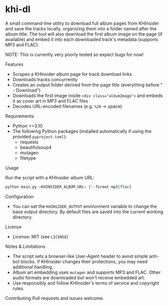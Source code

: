 # khi-dl

A small command-line utility to download full album pages from KHInsider and save the tracks locally, organizing them into a folder named after the album title. The tool will also download the first album image on the page (if available) and embed it into each downloaded track's metadata (supports MP3 and FLAC).

NOTE: This is currently very poorly tested so expect bugs for now!

Features
- Scrapes a KHInsider album page for track download links
- Downloads tracks concurrently
- Creates an output folder derived from the page title (everything before " - Download")
- Downloads the first image inside `<div class="albumImage">` and embeds it as cover art in MP3 and FLAC files
- Decodes URL-encoded filenames (e.g. `%20` -> space)

Requirements
- Python >=3.10
- The following Python packages (installed automatically if using the provided `pyproject.toml`):
  - requests
  - beautifulsoup4
  - mutagen
  - filetype

Usage

Run the script with a KHInsider album URL:

```bash
python main.py <KHINSIDER_ALBUM_URL> [--format mp3|flac]
```

Configuration
- You can set the `KHINSIDER_OUTPUT` environment variable to change the base output directory. By default files are saved into the current working directory.

License
- License: MIT (see `LICENSE`)

Notes & Limitations
- The script sets a browser-like User-Agent header to avoid simple anti-bot blocks. If KHInsider changes their protections, you may need additional handling.
- Album art embedding uses `mutagen` and supports MP3 and FLAC. Other audio formats are downloaded but won't receive embedded art.
- Use responsibly and follow KHInsider's terms of service and copyright rules.

Contributing
Pull requests and issues welcome.
